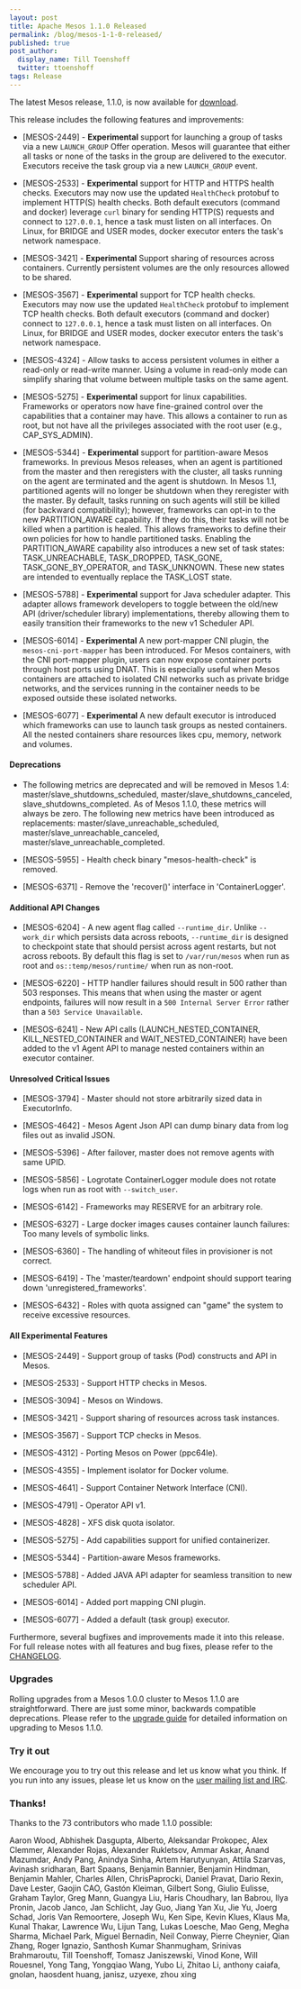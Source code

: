```yaml
---
layout: post
title: Apache Mesos 1.1.0 Released
permalink: /blog/mesos-1-1-0-released/
published: true
post_author:
  display_name: Till Toenshoff
  twitter: ttoenshoff
tags: Release
---
```


The latest Mesos release, 1.1.0, is now available for [download](http://mesos.apache.org/downloads).

This release includes the following features and improvements:

 * [MESOS-2449] - **Experimental** support for launching a group of tasks
   via a new `LAUNCH_GROUP` Offer operation. Mesos will guarantee that either
   all tasks or none of the tasks in the group are delivered to the executor.
   Executors receive the task group via a new `LAUNCH_GROUP` event.

 * [MESOS-2533] - **Experimental** support for HTTP and HTTPS health checks.
   Executors may now use the updated `HealthCheck` protobuf to implement
   HTTP(S) health checks. Both default executors (command and docker) leverage
   `curl` binary for sending HTTP(S) requests and connect to `127.0.0.1`,
   hence a task must listen on all interfaces. On Linux, for BRIDGE and USER
   modes, docker executor enters the task's network namespace.

 * [MESOS-3421] - **Experimental** Support sharing of resources across
   containers. Currently persistent volumes are the only resources allowed to
   be shared.

 * [MESOS-3567] - **Experimental** support for TCP health checks. Executors
   may now use the updated `HealthCheck` protobuf to implement TCP health
   checks. Both default executors (command and docker) connect to `127.0.0.1`,
   hence a task must listen on all interfaces. On Linux, for BRIDGE and USER
   modes, docker executor enters the task's network namespace.

 * [MESOS-4324] - Allow tasks to access persistent volumes in either a
   read-only or read-write manner. Using a volume in read-only mode can
   simplify sharing that volume between multiple tasks on the same agent.

 * [MESOS-5275] - **Experimental** support for linux capabilities. Frameworks
   or operators now have fine-grained control over the capabilities that a
   container may have. This allows a container to run as root, but not have all
   the privileges associated with the root user (e.g., CAP_SYS_ADMIN).

 * [MESOS-5344] - **Experimental** support for partition-aware Mesos
   frameworks. In previous Mesos releases, when an agent is partitioned from
   the master and then reregisters with the cluster, all tasks running on the
   agent are terminated and the agent is shutdown. In Mesos 1.1, partitioned
   agents will no longer be shutdown when they reregister with the master. By
   default, tasks running on such agents will still be killed (for backward
   compatibility); however, frameworks can opt-in to the new PARTITION_AWARE
   capability. If they do this, their tasks will not be killed when a partition
   is healed. This allows frameworks to define their own policies for how to
   handle partitioned tasks. Enabling the PARTITION_AWARE capability also
   introduces a new set of task states: TASK_UNREACHABLE, TASK_DROPPED,
   TASK_GONE, TASK_GONE_BY_OPERATOR, and TASK_UNKNOWN. These new states are
   intended to eventually replace the TASK_LOST state.

 * [MESOS-5788] - **Experimental** support for Java scheduler adapter. This
   adapter allows framework developers to toggle between the old/new API
   (driver/scheduler library) implementations, thereby allowing them to easily
   transition their frameworks to the new v1 Scheduler API.

 * [MESOS-6014] - **Experimental** A new port-mapper CNI plugin, the
   `mesos-cni-port-mapper` has been introduced. For Mesos containers, with the
   CNI port-mapper plugin, users can now expose container ports through host
   ports using DNAT. This is especially useful when Mesos containers are
   attached to isolated CNI networks such as private bridge networks, and the
   services running in the container needs to be exposed outside these
   isolated networks.

 * [MESOS-6077] - **Experimental** A new default executor is introduced which
   frameworks can use to launch task groups as nested containers. All the
   nested containers share resources likes cpu, memory, network and volumes.

#### Deprecations

 * The following metrics are deprecated and will be removed in Mesos 1.4:
     master/slave_shutdowns_scheduled,
     master/slave_shutdowns_canceled,
     slave_shutdowns_completed.
   As of Mesos 1.1.0, these metrics will always be zero. The following new
   metrics have been introduced as replacements:
     master/slave_unreachable_scheduled,
     master/slave_unreachable_canceled,
     master/slave_unreachable_completed.

 * [MESOS-5955] - Health check binary "mesos-health-check" is removed.

 * [MESOS-6371] - Remove the 'recover()' interface in 'ContainerLogger'.

#### Additional API Changes

 * [MESOS-6204] - A new agent flag called `--runtime_dir`. Unlike
   `--work_dir` which persists data across reboots, `--runtime_dir` is designed
   to checkpoint state that should persist across agent restarts, but not
   across reboots. By default this flag is set to `/var/run/mesos` when run as
   root and `os::temp/mesos/runtime/` when run as non-root.

 * [MESOS-6220] - HTTP handler failures should result in 500 rather than
   503 responses. This means that when using the master or agent endpoints,
   failures will now result in a `500 Internal Server Error` rather than a
   `503 Service Unavailable`.

 * [MESOS-6241] - New API calls (LAUNCH_NESTED_CONTAINER,
   KILL_NESTED_CONTAINER and WAIT_NESTED_CONTAINER) have been added to the
   v1 Agent API to manage nested containers within an executor container.

#### Unresolved Critical Issues

 * [MESOS-3794] - Master should not store arbitrarily sized data in ExecutorInfo.

 * [MESOS-4642] - Mesos Agent Json API can dump binary data from log files out as invalid JSON.

 * [MESOS-5396] - After failover, master does not remove agents with same UPID.

 * [MESOS-5856] - Logrotate ContainerLogger module does not rotate logs when run as root with `--switch_user`.

 * [MESOS-6142] - Frameworks may RESERVE for an arbitrary role.

 * [MESOS-6327] - Large docker images causes container launch failures: Too many levels of symbolic links.

 * [MESOS-6360] - The handling of whiteout files in provisioner is not correct.

 * [MESOS-6419] - The 'master/teardown' endpoint should support tearing down 'unregistered_frameworks'.

 * [MESOS-6432] - Roles with quota assigned can "game" the system to receive excessive resources.

#### All Experimental Features

 * [MESOS-2449] - Support group of tasks (Pod) constructs and API in Mesos.

 * [MESOS-2533] - Support HTTP checks in Mesos.

 * [MESOS-3094] - Mesos on Windows.

 * [MESOS-3421] - Support sharing of resources across task instances.

 * [MESOS-3567] - Support TCP checks in Mesos.

 * [MESOS-4312] - Porting Mesos on Power (ppc64le).

 * [MESOS-4355] - Implement isolator for Docker volume.

 * [MESOS-4641] - Support Container Network Interface (CNI).

 * [MESOS-4791] - Operator API v1.

 * [MESOS-4828] - XFS disk quota isolator.

 * [MESOS-5275] - Add capabilities support for unified containerizer.

 * [MESOS-5344] - Partition-aware Mesos frameworks.

 * [MESOS-5788] - Added JAVA API adapter for seamless transition to new scheduler API.

 * [MESOS-6014] - Added port mapping CNI plugin.

 * [MESOS-6077] - Added a default (task group) executor.

Furthermore, several bugfixes and improvements made it into this release.
For full release notes with all features and bug fixes, please refer to the [CHANGELOG](https://gitbox.apache.org/repos/asf?p=mesos.git;a=blob_plain;f=CHANGELOG;hb=1.1.0).

### Upgrades

Rolling upgrades from a Mesos 1.0.0 cluster to Mesos 1.1.0 are straightforward. There are just some minor, backwards compatible deprecations.
Please refer to the [upgrade guide](http://mesos.apache.org/documentation/latest/upgrades/) for detailed information on upgrading to Mesos 1.1.0.

### Try it out

We encourage you to try out this release and let us know what you think.
If you run into any issues, please let us know on the [user mailing list and IRC](https://mesos.apache.org/community).

### Thanks!

Thanks to the 73 contributors who made 1.1.0 possible:

Aaron Wood, Abhishek Dasgupta, Alberto, Aleksandar Prokopec, Alex Clemmer, Alexander Rojas, Alexander Rukletsov, Ammar Askar, Anand Mazumdar, Andy Pang, Anindya Sinha, Artem Harutyunyan, Attila Szarvas, Avinash sridharan, Bart Spaans, Benjamin Bannier, Benjamin Hindman, Benjamin Mahler, Charles Allen, ChrisPaprocki, Daniel Pravat, Dario Rexin, Dave Lester, Gaojin CAO, Gastón Kleiman, Gilbert Song, Giulio Eulisse, Graham Taylor, Greg Mann, Guangya Liu, Haris Choudhary, Ian Babrou, Ilya Pronin, Jacob Janco, Jan Schlicht, Jay Guo, Jiang Yan Xu, Jie Yu, Joerg Schad, Joris Van Remoortere, Joseph Wu, Ken Sipe, Kevin Klues, Klaus Ma, Kunal Thakar, Lawrence Wu, Lijun Tang, Lukas Loesche, Mao Geng, Megha Sharma, Michael Park, Miguel Bernadin, Neil Conway, Pierre Cheynier, Qian Zhang, Roger Ignazio, Santhosh Kumar Shanmugham, Srinivas Brahmaroutu, Till Toenshoff, Tomasz Janiszewski, Vinod Kone, Will Rouesnel, Yong Tang, Yongqiao Wang, Yubo Li, Zhitao Li, anthony caiafa, gnolan, haosdent huang, janisz, uzyexe, zhou xing
